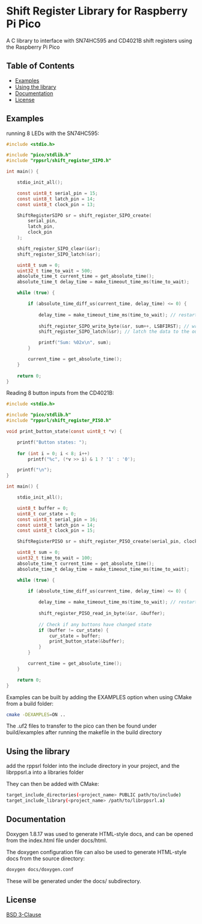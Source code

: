 # Shift Register Library for Raspberry Pi Pico

A C library to interface with SN74HC595 and CD4021B shift registers using the Raspberry Pi Pico

## Table of Contents

- [Examples](#examples)
- [Using the library](#using-the-library)
- [Documentation](#documentation)
- [License](#license)

## Examples

running 8 LEDs with the SN74HC595:
```c
#include <stdio.h>

#include "pico/stdlib.h"
#include "rppsrl/shift_register_SIPO.h"

int main() {

    stdio_init_all();

    const uint8_t serial_pin = 15;
    const uint8_t latch_pin = 14;
    const uint8_t clock_pin = 13;

    ShiftRegisterSIPO sr = shift_register_SIPO_create(
        serial_pin,
        latch_pin,
        clock_pin
    );

    shift_register_SIPO_clear(&sr);
    shift_register_SIPO_latch(&sr);

    uint8_t sum = 0;
    uint32_t time_to_wait = 500;
    absolute_time_t current_time = get_absolute_time();
    absolute_time_t delay_time = make_timeout_time_ms(time_to_wait);

    while (true) {

        if (absolute_time_diff_us(current_time, delay_time) <= 0) {
            
            delay_time = make_timeout_time_ms(time_to_wait); // restart the timer
            
            shift_register_SIPO_write_byte(&sr, sum++, LSBFIRST); // write data to the shift register
            shift_register_SIPO_latch(&sr); // latch the data to the output

            printf("Sum: %02x\n", sum);
        }

        current_time = get_absolute_time();
    }
    
    return 0;
}
```
Reading 8 button inputs from the CD4021B:
```c
#include <stdio.h>

#include "pico/stdlib.h"
#include "rppsrl/shift_register_PISO.h"

void print_button_state(const uint8_t *v) {

    printf("Button states: ");
    
    for (int i = 0; i < 8; i++)
        printf("%c", (*v >> i) & 1 ? '1' : '0');

    printf("\n");
}

int main() {

    stdio_init_all();

    uint8_t buffer = 0;
    uint8_t cur_state = 0;
    const uint8_t serial_pin = 16;
    const uint8_t latch_pin = 14;
    const uint8_t clock_pin = 15;

    ShiftRegisterPISO sr = shift_register_PISO_create(serial_pin, clock_pin, latch_pin);

    uint8_t sum = 0;
    uint32_t time_to_wait = 100;
    absolute_time_t current_time = get_absolute_time();
    absolute_time_t delay_time = make_timeout_time_ms(time_to_wait);

    while (true) {

        if (absolute_time_diff_us(current_time, delay_time) <= 0) {
            
            delay_time = make_timeout_time_ms(time_to_wait); // restart the timer
            
            shift_register_PISO_read_in_byte(&sr, &buffer);
            
            // Check if any buttons have changed state
            if (buffer != cur_state) {
                cur_state = buffer;
                print_button_state(&buffer);
            }
        }

        current_time = get_absolute_time();
    }

    return 0;
}
```

Examples can be built by adding the EXAMPLES option when using CMake from a build folder:

```sh
cmake -DEXAMPLES=ON ..
```

The .uf2 files to transfer to the pico can then be found under build/examples after running the makefile in the build directory

## Using the library

add the rppsrl folder into the include directory in your project, and the librppsrl.a into a libraries folder

They can then be added with CMake:

```sh
target_include_directories(<project_name> PUBLIC path/to/include)
target_include_library(<project_name> /path/to/librppsrl.a)
```

## Documentation

Doxygen 1.8.17 was used to generate HTML-style docs, and can be opened from the index.html file under docs/html.

The doxygen configuration file can also be used to generate HTML-style docs from the source directory:

```sh
doxygen docs/doxygen.conf
```

These will be generated under the docs/ subdirectory.

## License

[BSD 3-Clause](LICENSE)
